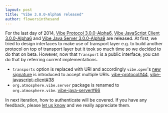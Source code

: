 ```yaml
---
layout: post
title: "Vibe 3.0.0-Alpha6 released"
author: flowersinthesand
---
```


For the last day of 2014, [Vibe Protocol 3.0.0-Alpha6](/projects/vibe-protocol/3.0.0-Alpha6/), [Vibe JavaScript Client 3.0.0-Alpha6](/projects/vibe-javascript-client/3.0.0-Alpha6/) and [Vibe Java Server 3.0.0-Alpha9](/projects/vibe-java-server/3.0.0-Alpha9/) are released. At first, we tried to design interfaces to make use of transport layer e.g. to build another protocol on top of transport layer but it took so much time so we decided to do that on beta. However, now that `Transport` is a public interface, you can do that by referring current implementations.

* `transports` option is replaced with URI and accordingly `vibe.open`'s [new signature](/projects/vibe-javascript-client/3.0.0-Alpha6/api/#export-function-open-uris:-string----options-:-socketoptions-:-socket) is introduced to accept multiple URIs. [vibe-protocol#44](https://github.com/vibe-project/vibe-protocol/issues/44), [vibe-javascript-client#38](https://github.com/vibe-project/vibe-javascript-client/issues/38)
* `org.atmosphere.vibe.server` package is renamed to `org.atmosphere.vibe`. [vibe-java-server#66](https://github.com/vibe-project/vibe-java-server/issues/66)

In next iteration, how to authenticate will be covered. If you have any feedback, please [let us know](http://groups.google.com/group/atmosphere-framework) and we really appreciate them.